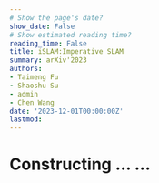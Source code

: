 ```yaml
---
# Show the page's date?
show_date: False
# Show estimated reading time?
reading_time: False
title: iSLAM:Imperative SLAM
summary: arXiv'2023 
authors: 
- Taimeng Fu
- Shaoshu Su
- admin 
- Chen Wang
date: '2023-12-01T00:00:00Z'
lastmod:
---
```


# Constructing ... ...